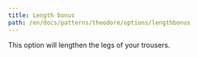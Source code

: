 ```yaml
---
title: Length bonus
path: /en/docs/patterns/theodore/options/lengthbonus
---
```


This option will lengthen the legs of your trousers.